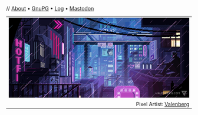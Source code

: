 // [About](https://wbnns.com/) &bull; [GnuPG](https://wbnns.com/wbnns.asc) &bull; [Log](https://log.wbnns.com/) &bull; [Mastodon](https://m.wbnns.com/@wbnns)
<table align="center">
  <tr>
    <td width="100%" align="center">
      <a href="https://wbnns.com/">
        <img src="https://github.com/wbnns/wbnns/raw/master/hello.gif">
      </a>
    </td>
  </tr>
  <tr>
    <td width="100%" align="right">
      Pixel Artist: <a href="https://www.deviantart.com/valenberg">Valenberg</a>
    </td>
  </tr>
</table>

